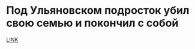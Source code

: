 # Под Ульяновском подросток убил свою семью и покончил с собой



[LINK](https://varlamov.ru/3561586.html)